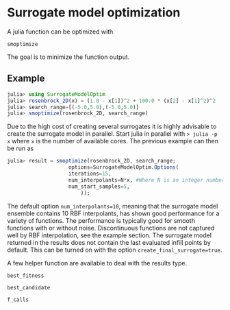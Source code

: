 # Surrogate model optimization
A julia function can be optimized with

```@docs
smoptimize
```
The goal is to minimize the function output.
## Example
```julia
julia> using SurrogateModelOptim
julia> rosenbrock_2D(x) = (1.0 - x[1])^2 + 100.0 * (x[2] - x[1]^2)^2
julia> search_range=[(-5.0,5.0),(-5.0,5.0)]
julia> smoptimize(rosenbrock_2D, search_range)
```

Due to the high cost of creating several surrogates it is highly advisable to create
the surrogate model in parallel. Start julia in parallel with `> julia -p x` where `x`
is the number of available cores. The previous example can then be run as
```julia
julia> result = smoptimize(rosenbrock_2D, search_range;
                    options=SurrogateModelOptim.Options(
                    iterations=15,
                    num_interpolants=N*x, #Where N is an integer number
                    num_start_samples=5,
                        ));
```
The default option `num_interpolants=10`, meaning that the surrogate model ensemble
contains 10 RBF interpolants, has shown good performance for a variety of functions. The
performance is typically good for smooth functions with or without noise. Discontinuous
functions are not captured well by RBF interpolation, see the example section. The
surrogate model returned in the results does not contain the last evaluated infill points
by default. This can be turned on with the option `create_final_surrogate=true`. 

A few helper function are available to deal with the results type.
```@docs
best_fitness
```
```@docs
best_candidate
```
```@docs
f_calls
```